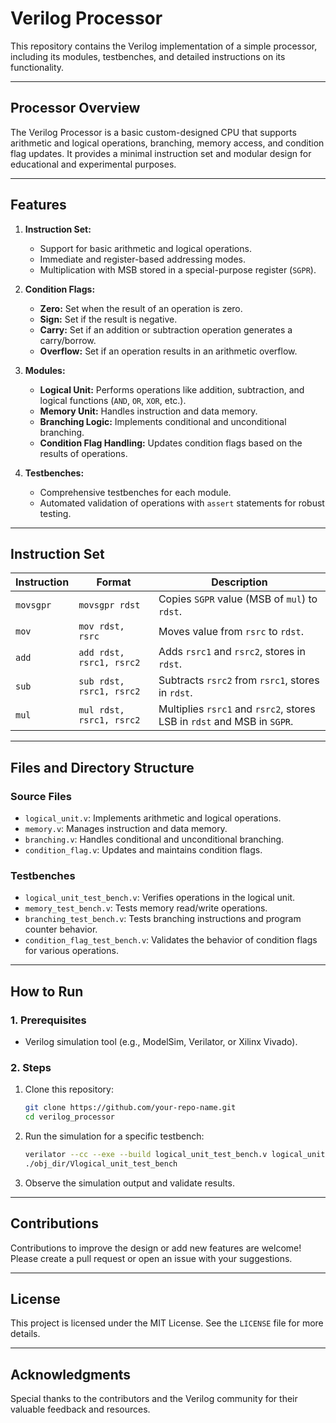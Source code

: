 
# **Verilog Processor**

This repository contains the Verilog implementation of a simple processor, including its modules, testbenches, and detailed instructions on its functionality.

---

## **Processor Overview**
The Verilog Processor is a basic custom-designed CPU that supports arithmetic and logical operations, branching, memory access, and condition flag updates. It provides a minimal instruction set and modular design for educational and experimental purposes.

---

## **Features**
1. **Instruction Set:**
   - Support for basic arithmetic and logical operations.
   - Immediate and register-based addressing modes.
   - Multiplication with MSB stored in a special-purpose register (`SGPR`).

2. **Condition Flags:**
   - **Zero:** Set when the result of an operation is zero.
   - **Sign:** Set if the result is negative.
   - **Carry:** Set if an addition or subtraction operation generates a carry/borrow.
   - **Overflow:** Set if an operation results in an arithmetic overflow.

3. **Modules:**
   - **Logical Unit:** Performs operations like addition, subtraction, and logical functions (`AND`, `OR`, `XOR`, etc.).
   - **Memory Unit:** Handles instruction and data memory.
   - **Branching Logic:** Implements conditional and unconditional branching.
   - **Condition Flag Handling:** Updates condition flags based on the results of operations.

4. **Testbenches:**
   - Comprehensive testbenches for each module.
   - Automated validation of operations with `assert` statements for robust testing.

---

## **Instruction Set**

| **Instruction**  | **Format**                         | **Description**                                    |
|-------------------|------------------------------------|----------------------------------------------------|
| `movsgpr`         | `movsgpr rdst`                    | Copies `SGPR` value (MSB of `mul`) to `rdst`.      |
| `mov`             | `mov rdst, rsrc`                  | Moves value from `rsrc` to `rdst`.                |
| `add`             | `add rdst, rsrc1, rsrc2`          | Adds `rsrc1` and `rsrc2`, stores in `rdst`.        |
| `sub`             | `sub rdst, rsrc1, rsrc2`          | Subtracts `rsrc2` from `rsrc1`, stores in `rdst`.  |
| `mul`             | `mul rdst, rsrc1, rsrc2`          | Multiplies `rsrc1` and `rsrc2`, stores LSB in `rdst` and MSB in `SGPR`. |

---

## **Files and Directory Structure**

### **Source Files**
- `logical_unit.v`: Implements arithmetic and logical operations.
- `memory.v`: Manages instruction and data memory.
- `branching.v`: Handles conditional and unconditional branching.
- `condition_flag.v`: Updates and maintains condition flags.

### **Testbenches**
- `logical_unit_test_bench.v`: Verifies operations in the logical unit.
- `memory_test_bench.v`: Tests memory read/write operations.
- `branching_test_bench.v`: Tests branching instructions and program counter behavior.
- `condition_flag_test_bench.v`: Validates the behavior of condition flags for various operations.

---

## **How to Run**

### **1. Prerequisites**
- Verilog simulation tool (e.g., ModelSim, Verilator, or Xilinx Vivado).

### **2. Steps**
1. Clone this repository:
   ```bash
   git clone https://github.com/your-repo-name.git
   cd verilog_processor
   ```
2. Run the simulation for a specific testbench:
   ```bash
   verilator --cc --exe --build logical_unit_test_bench.v logical_unit.v
   ./obj_dir/Vlogical_unit_test_bench
   ```

3. Observe the simulation output and validate results.

---

## **Contributions**
Contributions to improve the design or add new features are welcome! Please create a pull request or open an issue with your suggestions.

---

## **License**
This project is licensed under the MIT License. See the `LICENSE` file for more details.

---

## **Acknowledgments**
Special thanks to the contributors and the Verilog community for their valuable feedback and resources.
